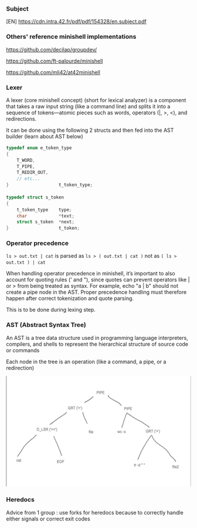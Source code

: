 ### Subject

[EN] https://cdn.intra.42.fr/pdf/pdf/154328/en.subject.pdf

### Others' reference minishell implementations

https://github.com/decilap/groupdev/

https://github.com/ft-palourde/minishell

https://github.com/mli42/at42minishell

### Lexer

A lexer (core minishell concept) (short for lexical analyzer) is a component that takes a raw input string (like a command line) and splits it into a sequence of tokens—atomic pieces such as words, operators (|, >, <), and redirections.

It can be done using the following 2 structs and then fed into the AST builder (learn about AST below)

```c
typedef enum e_token_type
{
	T_WORD,
	T_PIPE,
	T_REDIR_OUT,
    // etc...
}					t_token_type;

typedef struct s_token
{
	t_token_type	type;
	char			*text;
	struct s_token	*next;
}					t_token;
```

### Operator precedence

`ls > out.txt | cat` is parsed as `ls > ( out.txt | cat )` not as `( ls > out.txt ) | cat`

When handling operator precedence in minishell, it’s important to also account for quoting rules (' and "), since quotes can prevent operators like | or > from being treated as syntax. For example, echo "a | b" should not create a pipe node in the AST. Proper precedence handling must therefore happen after correct tokenization and quote parsing.

This is to be done during lexing step.

### AST (Abstract Syntax Tree)

An AST is a tree data structure used in programming language interpreters, compilers, and shells to represent the hierarchical structure of source code or commands

Each node in the tree is an operation (like a command, a pipe, or a redirection)

![AST for Minishell](https://raw.githubusercontent.com/arilebedey/42Paris/refs/heads/main/minishell/The%20Minishell%20Abstract%20Syntaxt%20Tree.png)

### Heredocs

Advice from 1 group : use forks for heredocs because to correctly handle either signals or correct exit codes
